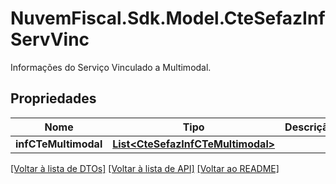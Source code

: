 # NuvemFiscal.Sdk.Model.CteSefazInfServVinc
Informações do Serviço Vinculado a Multimodal.

## Propriedades

Nome | Tipo | Descrição | Comentários
------------ | ------------- | ------------- | -------------
**infCTeMultimodal** | [**List&lt;CteSefazInfCTeMultimodal&gt;**](CteSefazInfCTeMultimodal.md) |  | 

[[Voltar à lista de DTOs]](../README.md#documentation-for-models) [[Voltar à lista de API]](../README.md#documentation-for-api-endpoints) [[Voltar ao README]](../README.md)

